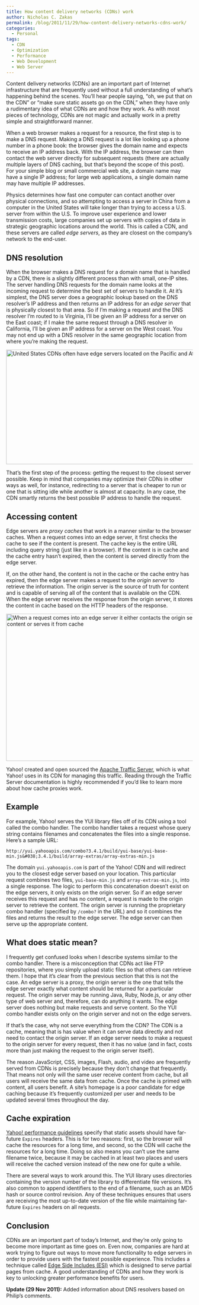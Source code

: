 ```yaml
---
title: How content delivery networks (CDNs) work
author: Nicholas C. Zakas
permalink: /blog/2011/11/29/how-content-delivery-networks-cdns-work/
categories:
  - Personal
tags:
  - CDN
  - Optimization
  - Performance
  - Web Development
  - Web Server
---
```

Content delivery networks (CDNs) are an important part of Internet infrastructure that are frequently used without a full understanding of what&#8217;s happening behind the scenes. You&#8217;ll hear people saying, &#8220;oh, we put that on the CDN&#8221; or &#8220;make sure static assets go on the CDN,&#8221; when they have only a rudimentary idea of what CDNs are and how they work. As with most pieces of technology, CDNs are not magic and actually work in a pretty simple and straightforward manner.

When a web browser makes a request for a resource, the first step is to make a DNS request. Making a DNS request is a lot like looking up a phone number in a phone book: the browser gives the domain name and expects to receive an IP address back. With the IP address, the browser can then contact the web server directly for subsequent requests (there are actually multiple layers of DNS caching, but that&#8217;s beyond the scope of this post). For your simple blog or small commercial web site, a domain name may have a single IP address; for large web applications, a single domain name may have multiple IP addresses.

Physics determines how fast one computer can contact another over physical connections, and so attempting to access a server in China from a computer in the United States will take longer than trying to access a U.S. server from within the U.S. To improve user experience and lower transmission costs, large companies set up servers with copies of data in strategic geographic locations around the world. This is called a CDN, and these servers are called *edge servers*, as they are closest on the company&#8217;s network to the end-user.

## DNS resolution

When the browser makes a DNS request for a domain name that is handled by a CDN, there is a slightly different process than with small, one-IP sites. The server handling DNS requests for the domain name looks at the incoming request to determine the best set of servers to handle it. At it&#8217;s simplest, the DNS server does a geographic lookup based on the DNS resolver&#8217;s IP address and then returns an IP address for an *edge server* that is physically closest to that area. So if I&#8217;m making a request and the DNS resolver I&#8217;m routed to is Virginia, I&#8217;ll be given an IP address for a server on the East coast; if I make the same request through a DNS resolver in California, I&#8217;ll be given an IP address for a server on the West coast. You may not end up with a DNS resolver in the same geographic location from where you&#8217;re making the request.

<img src="/images/wp-content/uploads/2011/11/cdn1.png" alt="United States CDNs often have edge servers located on the Pacific and Atlantic coasts" width="600" height="309" align="center" />

That&#8217;s the first step of the process: getting the request to the closest server possible. Keep in mind that companies may optimize their CDNs in other ways as well, for instance, redirecting to a server that is cheaper to run or one that is sitting idle while another is almost at capacity. In any case, the CDN smartly returns the best possible IP address to handle the request.

## Accessing content

Edge servers are *proxy caches* that work in a manner similar to the browser caches. When a request comes into an edge server, it first checks the cache to see if the content is present. The cache key is the entire URL including query string (just like in a browser). If the content is in cache and the cache entry hasn&#8217;t expired, then the content is served directly from the edge server.

If, on the other hand, the content is not in the cache or the cache entry has expired, then the edge server makes a request to the *origin server* to retrieve the information. The origin server is the source of truth for content and is capable of serving all of the content that is available on the CDN. When the edge server receives the response from the origin server, it stores the content in cache based on the HTTP headers of the response. 

<img src="/images/wp-content/uploads/2011/11/cdn2.png" alt="When a request comes into an edge server it either contacts the origin server for the content or serves it from cache" width="600" height="397" align="center" />

Yahoo! created and open sourced the [Apache Traffic Server][1], which is what Yahoo! uses in its CDN for managing this traffic. Reading through the Traffic Server documentation is highly recommended if you&#8217;d like to learn more about how cache proxies work.

## Example

For example, Yahoo! serves the YUI library files off of its CDN using a tool called the combo handler. The combo handler takes a request whose query string contains filenames and concatenates the files into a single response. Here&#8217;s a sample URL:

    http://yui.yahooapis.com/combo?3.4.1/build/yui-base/yui-base-min.js&#038;3.4.1/build/array-extras/array-extras-min.js

The domain `yui.yahooapis.com` is part of the Yahoo! CDN and will redirect you to the closest edge server based on your location. This particular request combines two files, `yui-base-min.js` and `array-extras-min.js`, into a single response. The logic to perform this concatenation doesn&#8217;t exist on the edge servers, it only exists on the origin server. So if an edge server receives this request and has no content, a request is made to the origin server to retrieve the content. The origin server is running the proprietary combo handler (specified by `/combo?` in the URL) and so it combines the files and returns the result to the edge server. The edge server can then serve up the appropriate content.

## What does static mean?

I frequently get confused looks when I describe systems similar to the combo handler. There is a misconception that CDNs act like FTP repositories, where you simply upload static files so that others can retrieve them. I hope that it&#8217;s clear from the previous section that this is not the case. An edge server is a proxy, the origin server is the one that tells the edge server exactly what content should be returned for a particular request. The origin server may be running Java, Ruby, Node.js, or any other type of web server and, therefore, can do anything it wants. The edge server does nothing but make requests and serve content. So the YUI combo handler exists only on the origin server and not on the edge servers.

If that&#8217;s the case, why not serve everything from the CDN? The CDN is a cache, meaning that is has value when it can serve data directly and not need to contact the origin server. If an edge server needs to make a request to the origin server for every request, then it has no value (and in fact, costs more than just making the request to the origin server itself). 

The reason JavaScript, CSS, images, Flash, audio, and video are frequently served from CDNs is precisely because they don&#8217;t change that frequently. That means not only will the same user receive content from cache, but all users will receive the same data from cache. Once the cache is primed with content, all users benefit. A site&#8217;s homepage is a poor candidate for edge caching because it&#8217;s frequently customized per user and needs to be updated several times throughout the day.

## Cache expiration

[Yahoo! performance guidelines][2] specify that static assets should have far-future `Expires` headers. This is for two reasons: first, so the browser will cache the resources for a long time, and second, so the CDN will cache the resources for a long time. Doing so also means you can&#8217;t use the same filename twice, because it may be cached in at least two places and users will receive the cached version instead of the new one for quite a while. 

There are several ways to work around this. The YUI library uses directories containing the version number of the library to differentiate file versions. It&#8217;s also common to append identifiers to the end of a filename, such as an MD5 hash or source control revision. Any of these techniques ensures that users are receiving the most up-to-date version of the file while maintaining far-future `Expires` headers on all requests.

## Conclusion

CDNs are an important part of today&#8217;s Internet, and they&#8217;re only going to become more important as time goes on. Even now, companies are hard at work trying to figure out ways to move more functionality to edge servers in order to provide users with the fastest possible experience. This includes a technique called [Edge Side Includes (ESI)][3] which is designed to serve partial pages from cache. A good understanding of CDNs and how they work is key to unlocking greater performance benefits for users.

**Update (29 Nov 2011):** Added information about DNS resolvers based on Philip&#8217;s comments.

 [1]: http://trafficserver.apache.org/
 [2]: http://developer.yahoo.com/performance/rules.html
 [3]: http://en.wikipedia.org/wiki/Edge_Side_Includes
